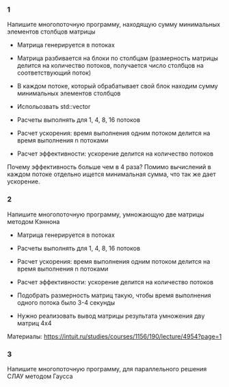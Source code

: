 ### 1
Напишите многопоточную программу, находящую сумму минимальных элементов столбцов матрицы

- Матрица генерируется в потоках
- Матрица разбивается на блоки по столбцам (размерность матрицы делится на количество потоков, получается число столбцов на соответствующий поток)
- В каждом потоке, который обрабатывает свой блок находим сумму минимальных элементов столбцов

- Испольозвать std::vector
- Расчеты выполнять для 1, 4, 8, 16 потоков

- Расчет ускорения: время выполнения одним потоком делится на время выполнения n потоками
- Расчет эффективности: ускорение делится на количество потоков

Почему эффективность больше чем в 4 раза?
Помимо вычислений в каждом потоке отдельно ищется минимальная сумма, что так же дает ускорение.

### 2
Напишите многопоточную программу, умножающую две матрицы методом Кэннона

- Матрица генерируется в потоках
- Расчеты выполнять для 1, 4, 8, 16 потоков

- Расчет ускорения: время выполнения одним потоком делится на время выполнения n потоками
- Расчет эффективности: ускорение делится на количество потоков

- Подобрать размерность матриц такую, чтобы время выполнения одного потока было 3-4 секунды
- Нужно реализовать вывод матрицы результата умножения дву матриц 4x4


Материалы: https://intuit.ru/studies/courses/1156/190/lecture/4954?page=1

### 3
Напишите многопоточную программу, для параллельного решения СЛАУ методом Гаусса

